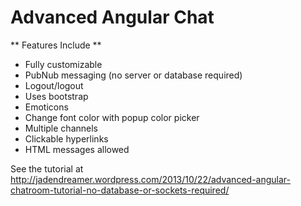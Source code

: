 Advanced Angular Chat
================

** Features Include **
* Fully customizable
* PubNub messaging (no server or database required)
* Logout/logout
* Uses bootstrap
* Emoticons
* Change font color with popup color picker
* Multiple channels
* Clickable hyperlinks
* HTML messages allowed

See the tutorial at http://jadendreamer.wordpress.com/2013/10/22/advanced-angular-chatroom-tutorial-no-database-or-sockets-required/
